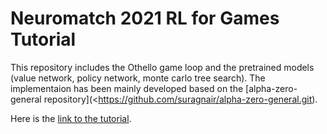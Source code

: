 # Neuromatch 2021 RL for Games Tutorial
This repository includes the Othello game loop and the pretrained models (value network, policy network, monte carlo tree search). The implementaion has been mainly developed based on the [alpha-zero-general repository](<https://github.com/suragnair/alpha-zero-general.git).

Here is the [link to the tutorial](https://colab.research.google.com/drive/1mJtTFS8IVS3a0w9yd1UDytXZ-8s4bTPv?usp=sharing).
